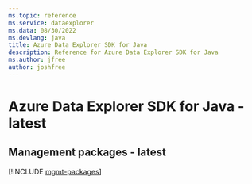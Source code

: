 ```yaml
---
ms.topic: reference
ms.service: dataexplorer
ms.data: 08/30/2022
ms.devlang: java
title: Azure Data Explorer SDK for Java
description: Reference for Azure Data Explorer SDK for Java
ms.author: jfree
author: joshfree
---
```

# Azure Data Explorer SDK for Java - latest

## Management packages - latest
[!INCLUDE [mgmt-packages](data-explorer-mgmt-index.md)]